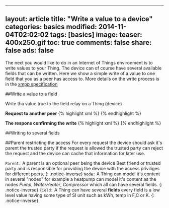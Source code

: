 ---
layout: article
title:  "Write a value to a device"
categories: basics
modified: 2014-11-04T02:02:02
tags: [basics]
image:
	teaser: 400x250.gif 
toc: true
comments: false
share: false
ads: false
-

The next you would like to do in an Internet of Things environment is
to write values to your Thing. The device can of course have several
available fields that can be written. Here we show a simple write of a
value to one field that you as a peer has access to. More details on the write process is in the [xmpp specification](http://xmpp.org/extensions/xep-0325.html)

##Write a value to a field

Write tha value true to the field relay on a Thing (device) 

**Request to another peer**
{% highlight xml %}
<iq type='set'
  from='client@clayster.com/amr'
  to='device@clayster.com'
  id='S0001'>
  <req xmlns='urn:xmpp:iot:sensordata' seqnr='1' momentary='true'/>
</iq>
{% endhighlight %}

**The respons confirming the write**
{% highlight xml %}
<iq type='result'
  from='device@clayster.com'
  to='client@clayster.com/amr'
  id='S0001'>
  <accepted xmlns='urn:xmpp:iot:sensordata' seqnr='1'/>
</iq>
{% endhighlight %}


##Writing to several fields


##Parent restricting the access
For every request the device should ask it's parent the trusted party if the request is allowed the trusted party can reject the request and the device can cache that information for later use.


`Parent:` A parent is an optional peer being the device Best friend or trusted party and is responsible for providing the device with the access priviliges for different peers.
{: .notice-inverse}
`Node:` A Thing can model it's content in several "nodes" for example a heatpump can model it's content as the nodes *Pump*, *WaterHeater*, *Compressor* which all can have several fields. 
{: .notice-inverse}
`Field:` A Thing can have several **fields** every field is a low level value having some type of SI unit such as kWh, temp in F,C or K. 
{: .notice-inverse}




